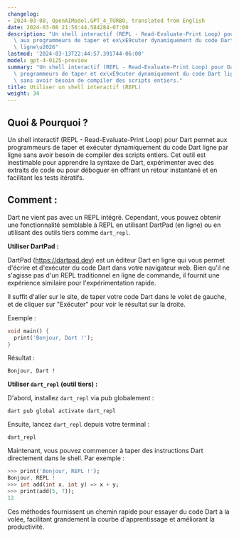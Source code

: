```yaml
---
changelog:
- 2024-03-08, OpenAIModel.GPT_4_TURBO, translated from English
date: 2024-03-08 21:56:44.584284-07:00
description: "Un shell interactif (REPL - Read-Evaluate-Print Loop) pour Dart permet\
  \ aux programmeurs de taper et ex\xE9cuter dynamiquement du code Dart ligne par\
  \ ligne\u2026"
lastmod: '2024-03-13T22:44:57.391744-06:00'
model: gpt-4-0125-preview
summary: "Un shell interactif (REPL - Read-Evaluate-Print Loop) pour Dart permet aux\
  \ programmeurs de taper et ex\xE9cuter dynamiquement du code Dart ligne par ligne\
  \ sans avoir besoin de compiler des scripts entiers."
title: Utiliser un shell interactif (REPL)
weight: 34
---
```


## Quoi & Pourquoi ?

Un shell interactif (REPL - Read-Evaluate-Print Loop) pour Dart permet aux programmeurs de taper et exécuter dynamiquement du code Dart ligne par ligne sans avoir besoin de compiler des scripts entiers. Cet outil est inestimable pour apprendre la syntaxe de Dart, expérimenter avec des extraits de code ou pour déboguer en offrant un retour instantané et en facilitant les tests itératifs.

## Comment :

Dart ne vient pas avec un REPL intégré. Cependant, vous pouvez obtenir une fonctionnalité semblable à REPL en utilisant DartPad (en ligne) ou en utilisant des outils tiers comme `dart_repl`.

**Utiliser DartPad :**

DartPad (https://dartpad.dev) est un éditeur Dart en ligne qui vous permet d'écrire et d'exécuter du code Dart dans votre navigateur web. Bien qu'il ne s'agisse pas d'un REPL traditionnel en ligne de commande, il fournit une expérience similaire pour l'expérimentation rapide.

Il suffit d'aller sur le site, de taper votre code Dart dans le volet de gauche, et de cliquer sur "Exécuter" pour voir le résultat sur la droite.

Exemple :
```dart
void main() {
  print('Bonjour, Dart !');
}
```
Résultat :
```
Bonjour, Dart !
```

**Utiliser `dart_repl` (outil tiers) :**

D'abord, installez `dart_repl` via pub globalement :

```shell
dart pub global activate dart_repl
```

Ensuite, lancez `dart_repl` depuis votre terminal :

```shell
dart_repl
```

Maintenant, vous pouvez commencer à taper des instructions Dart directement dans le shell. Par exemple :

```dart
>>> print('Bonjour, REPL !');
Bonjour, REPL !
>>> int add(int x, int y) => x + y;
>>> print(add(5, 7));
12
```

Ces méthodes fournissent un chemin rapide pour essayer du code Dart à la volée, facilitant grandement la courbe d'apprentissage et améliorant la productivité.
